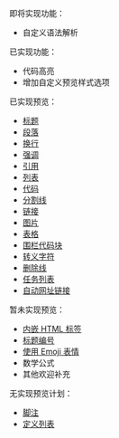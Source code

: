 即将实现功能：

- 自定义语法解析

已实现功能：

- 代码高亮
- 增加自定义预览样式选项

已实现预览：

- [标题](https://markdown.com.cn/basic-syntax/headings.html)
- [段落](https://markdown.com.cn/basic-syntax/paragraphs.html)
- [换行](https://markdown.com.cn/basic-syntax/line-breaks.html)
- [强调](https://markdown.com.cn/basic-syntax/emphasis.html)
- [引用](https://markdown.com.cn/basic-syntax/blockquotes.html)
- [列表](https://markdown.com.cn/basic-syntax/lists.html)
- [代码](https://markdown.com.cn/basic-syntax/code.html)
- [分割线](https://markdown.com.cn/basic-syntax/horizontal-rules.html)
- [链接](https://markdown.com.cn/basic-syntax/links.html)
- [图片](https://markdown.com.cn/basic-syntax/images.html)
- [表格](https://markdown.com.cn/extended-syntax/tables.html)
- [围栏代码块](https://markdown.com.cn/extended-syntax/fenced-code-blocks.html)
- [转义字符](https://markdown.com.cn/basic-syntax/escaping-characters.html)
- [删除线](https://markdown.com.cn/extended-syntax/footnotes.html)
- [任务列表](https://markdown.com.cn/extended-syntax/task-lists.html)
- [自动网址链接](https://markdown.com.cn/extended-syntax/automatic-url-linking.html)

暂未实现预览：

- [内嵌 HTML 标签](https://markdown.com.cn/basic-syntax/htmls.html)
- [标题编号](https://markdown.com.cn/extended-syntax/heading-ids.html)
- [使用 Emoji 表情](https://markdown.com.cn/extended-syntax/emoji.html)
- 数学公式
- 其他欢迎补充

无实现预览计划：

- [脚注](https://markdown.com.cn/extended-syntax/footnotes.html)
- [定义列表](https://markdown.com.cn/extended-syntax/definition-lists.html)
